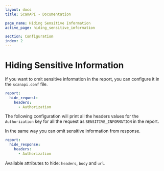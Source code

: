 ```yaml
---
layout: docs
title: ScanAPI - Documentation

page_name: Hiding Sensitive Information
active_page: hiding_sensitive_information

section: Configuration
index: 2
---
```


# Hiding Sensitive Information

If you want to omit sensitive information in the report, you can configure it in the `scanapi.conf` file.

```yaml
report:
  hide_request:
    headers:
      - Authorization
```

The following configuration will print all the headers values for the `Authorization` key for all
the request as `SENSITIVE_INFORMATION` in the report.

In the same way you can omit sensitive information from response.

```yaml
report:
  hide_response:
    headers:
      - Authorization
```

Available attributes to hide: `headers`, `body` and `url`.
